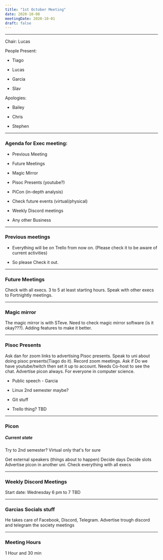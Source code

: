 ```yaml
---
title: "1st October Meeting"
date: 2020-10-08
meetingDate: 2020-10-01
draft: false
---
```



---

Chair: Lucas

People Present:

- Tiago 

- Lucas

- Garcia

- Slav

Apologies:

- Bailey

- Chris

- Stephen

---

### Agenda for Exec meeting:

- Previous Meeting

- Future Meetings

- Magic Mirror

- Pisoc Presents (youtube?)

- PiCon (in-depth analysis)

- Check future events (virtual/physical)

- Weekly Discord meetings

- Any other Business

---

### Previous meetings


- Everything will be on Trello from now on. (Please check it to be aware of current activities)

- So please Check it out.

---

### Future Meetings

Check with all execs.
3 to 5 at least starting hours.
Speak with other execs to Fortnightly meetings.

---

### Magic mirror 

The magic mirror is with STeve.
Need to check magic mirror software (is it okay???).
Adding features to make it better.

---

### Pisoc Presents

Ask dan for zoom links to advertising Pisoc presents.
Speak to uni about doing pisoc presents(Tiago do it).
Record zoom meetings.
Ask if Do we have youtube/twitch then set it up to account.
Needs Co-host to see the chat.
Advertise picon always.
For everyone in computer science.
 
- Public speech - Garcia

- Linux 2nd semester maybe?

- Git stuff

- Trello thing? TBD

---

### Picon

##### Current state

Try to 2nd semester?
Virtual only that's for sure

Get external speakers (things about to happen)
Decide days
Decide slots
Advertise picon in another uni.
Check everything with all execs

---

### Weekly Discord Meetings

Start date: Wednesday 6 pm to 7 TBD

---

### Garcias Socials stuff

He takes care of Facebook, Discord, Telegram.
Advertise trough discord and telegram the society meetings 

---

### Meeting Hours

1 Hour and 30 min
